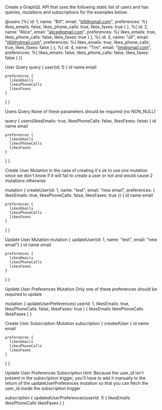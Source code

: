 Create a GraphQL API that uses the following static list of users and has queries, mutations and subscriptions for the examples below:



@users [%{
  id: 1,
  name: "Bill",
  email: "bill@gmail.com",
  preferences: %{
    likes_emails: false,
    likes_phone_calls: true,
    likes_faxes: true
  }
}, %{
  id: 2,
  name: "Alice",
  email: "alice@gmail.com",
  preferences: %{
    likes_emails: true,
    likes_phone_calls: false,
    likes_faxes: true
  }
}, %{
  id: 3,
  name: "Jill",
  email: "jill@hotmail.com",
  preferences: %{
    likes_emails: true,
    likes_phone_calls: true,
    likes_faxes: false
  }
}, %{
  id: 4,
  name: "Tim",
  email: "tim@gmail.com",
  preferences: %{
    likes_emails: false,
    likes_phone_calls: false,
    likes_faxes: false
  }
}]




User Query
query {
  user(id: 1) {
    id
    name
    email
		
    preferences {
      likesEmails
      likesPhoneCalls
      likesFaxes
    }
  }
}




Users Query
None of these parameters should be required (no NON_NULL)



query {
  users(likesEmails: true, likesPhoneCalls: false, likesFaxes: false) {
    id
    name
    email
		
    preferences {
      likesEmails
      likesPhoneCalls
      likesFaxes
    }
  }
}




Create User Mutation
In the case of creating it's ok to use one mutation since we don't know if it will fail to create a user or not and would cause 2 mutations otherwise

mutation {
  createUser(id: 1, name: "test", email: "new email", preferences: {
    likesEmails: true, 
    likesPhoneCalls: false,
    likesFaxes: true
  }) {
    id
    name
    email
		
    preferences {
      likesEmails
      likesPhoneCalls
      likesFaxes
    }
  }
}


Update User Mutation
mutation {
  updateUser(id: 1, name: "test", email: "new email") {
    id
    name
    email
		
    preferences {
      likesEmails
      likesPhoneCalls
      likesFaxes
    }
  }
}




Update User Preferences Mutation
Only one of these preferences should be required to update

mutation {
  updateUserPreferences(
    userId: 1,
    likesEmails: true, 
    likesPhoneCalls: false, 
    likesFaxes: true
  ) {
    likesEmails
    likesPhoneCalls
    likesFaxes
  }
}


Create User Subscription Mutation
subscription {
  createdUser {
    id
    name
    email
		
    preferences {
      likesEmails
      likesPhoneCalls
      likesFaxes
    }
  }
}


Update User Preferences Subscription
Hint: Because the user_id isn't present in the subscription trigger, you'll have to add it manually to the return of the updateUserPreferences mutation so that you can fetch the user_id inside the subscription trigger

subscription {
  updatedUserPreferences(userId: 1) {
    likesEmails
    likesPhoneCalls
    likesFaxes
  }
}
